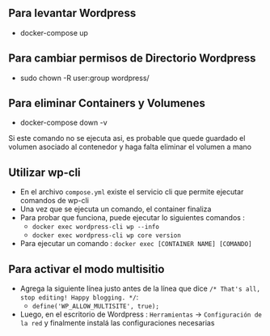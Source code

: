 ## Para levantar Wordpress

- docker-compose up

## Para cambiar permisos de Directorio Wordpress

- sudo chown -R user:group wordpress/

## Para eliminar Containers y Volumenes 

- docker-compose down -v

Si este comando no se ejecuta asi, es probable que quede guardado el volumen asociado al contenedor y haga falta eliminar 
el volumen a mano

## Utilizar wp-cli

- En el archivo `compose.yml` existe el servicio cli que permite ejecutar comandos de wp-cli
- Una vez que se ejecuta un comando, el container finaliza
- Para probar que funciona, puede ejecutar lo siguientes comandos : 
	- `docker exec wordpress-cli wp --info`
	-	`docker exec wordpress-cli wp core version`
- Para ejecutar un comando : `docker exec [CONTAINER NAME] [COMANDO]`


## Para activar el modo multisitio

- Agrega la siguiente línea justo antes de la línea que dice `/* That's all, stop editing! Happy blogging. */`:
	- `define('WP_ALLOW_MULTISITE', true);`
- Luego, en el escritorio de Wordpress : `Herramientas` -> `Configuración de la red` y finalmente instalá las configuraciones necesarias
